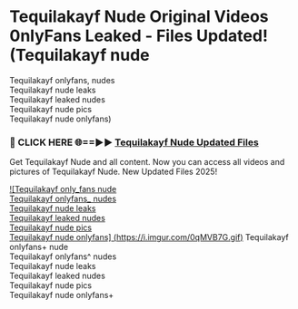 # Tequilakayf Nude Original Videos 0nlyFans Leaked - Files Updated! (Tequilakayf nude<br>

Tequilakayf onlyfans, nudes<br>
Tequilakayf nude leaks<br>
Tequilakayf leaked nudes<br>
Tequilakayf nude pics<br>
Tequilakayf nude onlyfans)

<h3>🔴 CLICK HERE 🌐==►► <a href="https://tinyurl.com/leaks-videos" rel="nofollow">Tequilakayf Nude Updated Files</a></h3>

Get Tequilakayf Nude and all content. Now you can access all videos and pictures of Tequilakayf Nude. New Updated Files 2025!

[![Tequilakayf only_fans nude<br>
Tequilakayf onlyfans_ nudes<br>
Tequilakayf nude leaks<br>
Tequilakayf leaked nudes<br>
Tequilakayf nude pics<br>
Tequilakayf nude onlyfans]
(https://i.imgur.com/0qMVB7G.gif)](https://tinyurl.com/leaks-videos)
Tequilakayf onlyfans+ nude<br>
Tequilakayf onlyfans^ nudes<br>
Tequilakayf nude leaks<br>
Tequilakayf leaked nudes<br>
Tequilakayf nude pics<br>
Tequilakayf nude onlyfans+